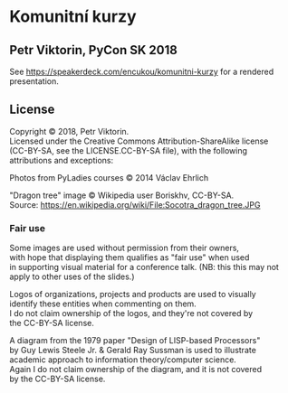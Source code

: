 # Komunitní kurzy         
## Petr Viktorin, PyCon SK 2018                      

See https://speakerdeck.com/encukou/komunitni-kurzy for a rendered
presentation.

## License                

Copyright © 2018, Petr Viktorin.                     
Licensed under the Creative Commons Attribution-ShareAlike license                                        
(CC-BY-SA, see the LICENSE.CC-BY-SA file), with the following                                             
attributions and exceptions:                         

Photos from PyLadies courses © 2014 Václav Ehrlich   

"Dragon tree" image © Wikipedia user Boriskhv, CC-BY-SA.                                                  
Source: https://en.wikipedia.org/wiki/File:Socotra_dragon_tree.JPG                                        

### Fair use              

Some images are used without permission from their owners,                                                
with hope that displaying them qualifies as "fair use" when used                                          
in supporting visual material for a conference talk. 
(NB: this this may not apply to other uses of the slides.)                                                

Logos of organizations, projects and products are used to visually                                        
identify these entities when commenting on them.     
I do not claim ownership of the logos, and they're not covered by                                         
the CC-BY-SA license.     

A diagram from the 1979 paper "Design of LISP-based Processors"                                           
by Guy Lewis Steele Jr. & Gerald Ray Sussman is used to illustrate                                        
academic approach to information theory/computer science.                                                 
Again I do not claim ownership of the diagram, and it is not covered                                      
by the CC-BY-SA license.  

